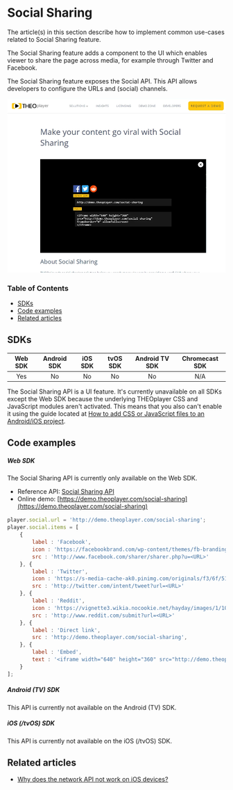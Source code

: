 # Social Sharing

The article(s) in this section describe how to implement common use-cases related to Social Sharing feature.

The Social Sharing feature adds a component to the UI which enables viewer to share the page across media, for example through Twitter and Facebook.

The Social Sharing feature exposes the Social API. This API allows developers to configure the URLs and (social) channels.

![Social Sharing](../../assets/img/social-sharing.PNG "Social Sharing")

### Table of Contents
- [SDKs](#sdks)
- [Code examples](#code-examples)
- [Related articles](#related-articles)


## SDKs

| Web SDK | Android SDK | iOS SDK | tvOS SDK| Android TV SDK | Chromecast SDK |
| :-----: | :---------: | :-----: | :--: | :------------: | :------------: |
|   Yes   |     No     |   No   | No  |      No      |      N/A       |

The Social Sharing API is a UI feature. It's currently unavailable on all SDKs except the Web SDK because the underlying THEOplayer CSS and JavaScript modules aren't activated. This means that you also can't enable it using the guide located at [How to add CSS or JavaScript files to an Android/iOS project](../../faq/01-how-to-add-css-or-javascript-files-to-android-ios.md).

## Code examples

##### Web SDK

The Social Sharing API is currently only available on the Web SDK.

- Reference API: [Social Sharing API](https://docs.portal.theoplayer.com/api-reference/web/theoplayer.socialsharing.md)
- Online demo: [https://demo.theoplayer.com/social-sharing](https://demo.theoplayer.com/social-sharing)

```js
player.social.url = 'http://demo.theoplayer.com/social-sharing';
player.social.items = [
    {
        label : 'Facebook',
        icon : 'https://facebookbrand.com/wp-content/themes/fb-branding/prj-fb-branding/assets/images/fb-art.png',
        src : 'http://www.facebook.com/sharer/sharer.php?u=<URL>'
    }, {
        label : 'Twitter',
        icon : 'https://s-media-cache-ak0.pinimg.com/originals/f3/6f/51/f36f511b261596a2debe85d844bb1b87.png',
        src : 'http://twitter.com/intent/tweet?url=<URL>'
    }, {
        label : 'Reddit',
        icon : 'https://vignette3.wikia.nocookie.net/hayday/images/1/10/Reddit.png/revision/latest?cb=20160713122603',
        src : 'http://www.reddit.com/submit?url=<URL>'
    }, {
        label : 'Direct link',
        src : 'http://demo.theoplayer.com/social-sharing',
    }, {
        label : 'Embed',
        text : '<iframe width="640" height="360" src="http://demo.theoplayer.com/social-sharing" frameborder="0" allowfullscreen>\n</iframe>',
    }
];
```

##### Android (TV) SDK

This API is currently not available on the Android (TV) SDK.

##### iOS (/tvOS) SDK

This API is currently not available on the iOS (/tvOS) SDK.

## Related articles

- [Why does the network API not work on iOS devices?](../../faq/05-why-does-network-api-not-work-on-ios-devices.md)